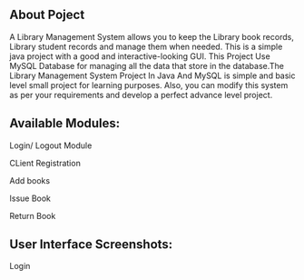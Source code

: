 ## About Poject
A Library Management System allows you to keep the Library book records, Library student records and manage them when needed. This is a simple java project with a good and interactive-looking GUI. This Project Use MySQL Database for managing all the data that store in the database.The Library Management System Project In Java And MySQL is simple and basic level small project for learning purposes. Also, you can modify this system as per your requirements and develop a perfect advance level project.

## Available Modules:
Login/ Logout Module

CLient Registration

Add books

Issue Book

Return Book

## User Interface Screenshots:
Login
